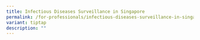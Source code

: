 ```yaml
---
title: Infectious Diseases Surveillance in Singapore
permalink: /for-professionals/infectious-diseases-surveillance-in-singapore/
variant: tiptap
description: ""
---
```

